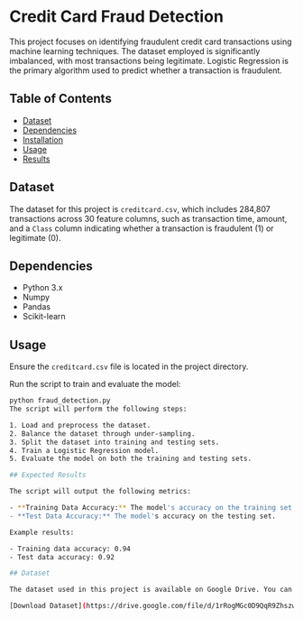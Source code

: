 # Credit Card Fraud Detection

This project focuses on identifying fraudulent credit card transactions using machine learning techniques. The dataset employed is significantly imbalanced, with most transactions being legitimate. Logistic Regression is the primary algorithm used to predict whether a transaction is fraudulent.

## Table of Contents
- [Dataset](#dataset)
- [Dependencies](#dependencies)
- [Installation](#installation)
- [Usage](#usage)
- [Results](#results)

## Dataset
The dataset for this project is `creditcard.csv`, which includes 284,807 transactions across 30 feature columns, such as transaction time, amount, and a `Class` column indicating whether a transaction is fraudulent (1) or legitimate (0).

## Dependencies
- Python 3.x
- Numpy
- Pandas
- Scikit-learn

## Usage
Ensure the `creditcard.csv` file is located in the project directory.

Run the script to train and evaluate the model:

```bash
python fraud_detection.py
The script will perform the following steps:

1. Load and preprocess the dataset.
2. Balance the dataset through under-sampling.
3. Split the dataset into training and testing sets.
4. Train a Logistic Regression model.
5. Evaluate the model on both the training and testing sets.

## Expected Results

The script will output the following metrics:

- **Training Data Accuracy:** The model's accuracy on the training set.
- **Test Data Accuracy:** The model's accuracy on the testing set.

Example results:

- Training data accuracy: 0.94
- Test data accuracy: 0.92

## Dataset

The dataset used in this project is available on Google Drive. You can download it using the following link:

[Download Dataset](https://drive.google.com/file/d/1rRogMGc0D9QqR9Zhszw54tBpsFG4gcNR/view?usp=sharing)
